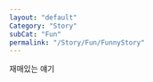 ```yaml
---
layout: "default"
Category: "Story"
subCat: "Fun"
permalink: "/Story/Fun/FunnyStory"
---
```


재매있는 얘기
